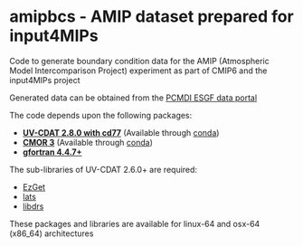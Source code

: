 # amipbcs - AMIP dataset prepared for input4MIPs
Code to generate boundary condition data for the AMIP (Atmospheric Model Intercomparison Project) experiment as part of CMIP6 and the input4MIPs project

Generated data can be obtained from the [PCMDI ESGF data portal](https://pcmdi.llnl.gov/search/input4mips/)

The code depends upon the following packages:
- [**UV-CDAT 2.8.0 with cd77**](https://github.com/UV-CDAT/uvcdat) (Available through [conda](https://anaconda.org/uvcdat/uvcdat/files))
- [**CMOR 3**](https://github.com/PCMDI/cmor) (Available through [conda](https://anaconda.org/PCMDI/cmor/files))
- [**gfortran 4.4.7+**](https://gcc.gnu.org/wiki/GFortran)

The sub-libraries of UV-CDAT 2.6.0+ are required:
- [EzGet](https://github.com/UV-CDAT/EzGet)
- [lats](https://github.com/UV-CDAT/lats)
- [libdrs](https://github.com/UV-CDAT/libdrs)

These packages and libraries are available for linux-64 and osx-64 (x86_64) architectures
